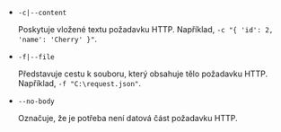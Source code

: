 * `-c|--content`

  Poskytuje vložené textu požadavku HTTP. Například, `-c "{ 'id': 2, 'name': 'Cherry' }"`.

* `-f|--file`

  Představuje cestu k souboru, který obsahuje tělo požadavku HTTP. Například, `-f "C:\request.json"`.

* `--no-body`

  Označuje, že je potřeba není datová část požadavku HTTP.
